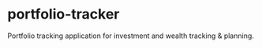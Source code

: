 # portfolio-tracker
Portfolio tracking application for investment and wealth tracking &amp; planning.
